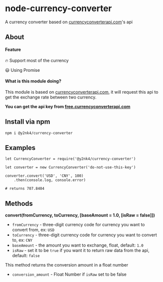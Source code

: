 # node-currency-converter
A currency converter based on [currencyconverterapi.com](http://currencyconverterapi.com)'s api

## About
#### Feature
:fire: Support most of the currency

:smiley: Using Promise
#### What is this module doing?
This module is based on [currencyconverterapi.com](http://currencyconverterapi.com), it will request this api to get the exchange rate between two currency.

**You can get the api key from [free.currencyconverterapi.com](https://free.currencyconverterapi.com/)**

## Install via npm
```
npm i @y2nk4/currency-converter
```

## Examples
```
let CurrencyConverter = require('@y2nk4/currency-converter')

let converter = new CurrencyConverter('do-not-use-this-key')

converter.convert('USD', 'CNY', 100)
    .then(console.log, console.error)

# returns 707.8404
```

## Methods

**convert(fromCurrency, toCurrency, [baseAmount = 1.0, [isRaw = false]])**
 - `fromCurrency` - three-digit currency code for currency you want to convert from, ex: `USD`
 - `toCurrency` - three-digit currency code for currency you want to convert to, ex: `CNY`
 - `baseAmount` - the amount you want to exchange, float, default: `1.0`
 - `isRaw` - set it to be `true` if you want it to return raw data from the api, default: `false`
 
This method returns the conversion amount in a float number
 - `conversion_amount` - Float Number if `isRaw` set to be false